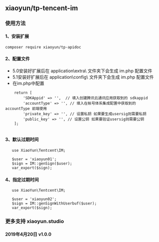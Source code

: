## xiaoyun/tp-tencent-im

### 使用方法
#### 1、安装扩展
```
composer require xiaoyun/tp-apidoc
```

#### 2、配置文件
- 5.0安装好扩展后在 application\extra\ 文件夹下会生成 im.php 配置文件
- 5.1安装好扩展后在 application\config\ 文件夹下会生成 im.php 配置文件
- 在im.php中配置
```
    return [
        'SDKAppid' => '',  // 填入创建腾讯云通讯应用获取到的 sdkappid
        'accountType' => '', // 填入在帐号体系集成配置中获取到的 accountType 前端使用
        'private_key' => '', // 设置私钥 如果要生成usersig则需要私钥
        'public_key' => '', // 设置公钥 如果要验证usersig则需要公钥
    ];
    
```
#### 3、默认过期时间
```
   use XiaoYun\Tentcent\IM;
   
   $user = 'xiaoyun01';
   $sign = IM::genSign($user);
   var_export($sign);
```

#### 4、指定过期时间
```
   use XiaoYun\Tentcent\IM;
   
   $user = 'xiaoyun02';
   $sign = IM::genSignWithUserbuf($user);
   var_export($sign);
```

### 更多支持 xiaoyun.studio

#### 2019年4月20日 v1.0.0